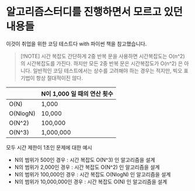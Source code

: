 # 알고리즘스터디를 진행하면서 모르고 있던 내용들
이것이 취업을 위한 코딩 테스트다 with 파이썬 책을 참고했습니다.
> [!NOTE] 시간 복잡도
> 간단하게 2중 반복 문을 사용하면 시간복잡도는 O(n^2) 의 시간복잡도를 가진다. 하지만 모든 2중 반복 문은 시간복잡도가 O(n^2) 은 아니다. 
> 일반적인 코딩 테스트에서는 상수를 고려해야 하는 경우는 적지만, 빅오 표기법이 항상 절대적이진 않다.  

|          | N이 1,000 일 때의 연산 횟수 |
| -------- | ------------------- |
| O(N)     | 1,000               |
| O(NlogN) | 10,000              |
| O(N^2)   | 100,000             |
| O(N^3)   | 1,000,000           |
모두 시간 제한이 1초인 문제에 대한 예시
-  N의 범위가 500인 경우 : 시간 복잡도 O(N^3) 인 알고리즘을 설계
-  N의 범위가 2,000인 경우 : 시간 복잡도 O(N^2) 인 알고리즘을 설계
-  N의 범위가 100,000인 경우 : 시간 복잡도 O(NlogN) 인 알고리즘을 설계
-  N의 범위가 10,000,000인 경우 : 시간 복잡도 O(N) 인 알고리즘을 설계

